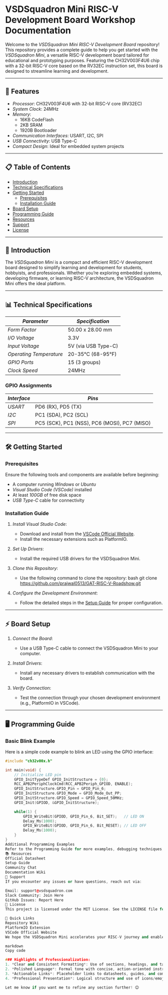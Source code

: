 # VSDSquadron Mini RISC-V Development Board Workshop Documentation

Welcome to the *VSDSquadron Mini RISC-V Development Board* repository! This repository provides a complete guide to help you get started with the *VSDSquadron Mini*, a versatile RISC-V development board tailored for educational and prototyping purposes. Featuring the CH32V003F4U6 chip with a 32-bit RISC-V core based on the RV32EC instruction set, this board is designed to streamline learning and development.

---

## 🚀 Features

- *Processor*: CH32V003F4U6 with 32-bit RISC-V core (RV32EC)
- *System Clock*: 24MHz
- *Memory*: 
  - 16KB CodeFlash
  - 2KB SRAM
  - 1920B Bootloader
- *Communication Interfaces*: USART, I2C, SPI
- *USB Connectivity*: USB Type-C
- *Compact Design*: Ideal for embedded system projects

---

## 📋 Table of Contents

- [Introduction](#introduction)
- [Technical Specifications](#technical-specifications)
- [Getting Started](#getting-started)
  - [Prerequisites](#prerequisites)
  - [Installation Guide](#installation-guide)
- [Board Setup](#board-setup)
- [Programming Guide](#programming-guide)
- [Resources](#resources)
- [Support](#support)
- [License](#license)

---

## 📖 Introduction

The *VSDSquadron Mini* is a compact and efficient RISC-V development board designed to simplify learning and development for students, hobbyists, and professionals. Whether you’re exploring embedded systems, developing firmware, or learning RISC-V architecture, the VSDSquadron Mini offers the ideal platform.

---

## 📊 Technical Specifications

| *Parameter*          | *Specification*         |
|------------------------|---------------------------|
| *Form Factor*        | 50.00 x 28.00 mm         |
| *I/O Voltage*        | 3.3V                     |
| *Input Voltage*      | 5V (via USB Type-C)      |
| *Operating Temperature* | 20-35°C (68-95°F)      |
| *GPIO Ports*         | 15 (3 groups)            |
| *Clock Speed*        | 24MHz                    |

### GPIO Assignments

| *Interface* | *Pins*                       |
|---------------|--------------------------------|
| *USART*     | PD6 (RX), PD5 (TX)            |
| *I2C*       | PC1 (SDA), PC2 (SCL)          |
| *SPI*       | PC5 (SCK), PC1 (NSS), PC6 (MOSI), PC7 (MISO) |

---

## 🛠 Getting Started

### Prerequisites

Ensure the following tools and components are available before beginning:

- A computer running *Windows* or *Ubuntu*
- *Visual Studio Code (VSCode)* installed
- At least *100GB* of free disk space
- *USB Type-C* cable for connectivity

### Installation Guide

1. *Install Visual Studio Code*:
   - Download and install from the [VSCode Official Website](https://code.visualstudio.com/).
   - Install the necessary extensions such as PlatformIO.

2. *Set Up Drivers*:
   - Install the required USB drivers for the VSDSquadron Mini.

3. *Clone this Repository*:
   - Use the following command to clone the repository:
     bash
     git clone https://github.com/prajwal0513/GAT-RISC-V-Roadshow.git
     

4. *Configure the Development Environment*:
   - Follow the detailed steps in the [Setup Guide](#resources) for proper configuration.

---

## ⚡ Board Setup

1. *Connect the Board*:
   - Use a USB Type-C cable to connect the VSDSquadron Mini to your computer.

2. *Install Drivers*:
   - Install any necessary drivers to establish communication with the board.

3. *Verify Connection*:
   - Test the connection through your chosen development environment (e.g., PlatformIO in VSCode).

---

## 🖥 Programming Guide

### Basic Blink Example

Here is a simple code example to blink an LED using the GPIO interface:

```cpp
#include "ch32v00x.h"

int main(void) {
    // Initialize LED pin
    GPIO_InitTypeDef GPIO_InitStructure = {0};
    RCC_APB2PeriphClockCmd(RCC_APB2Periph_GPIOD, ENABLE);
    GPIO_InitStructure.GPIO_Pin = GPIO_Pin_6;
    GPIO_InitStructure.GPIO_Mode = GPIO_Mode_Out_PP;
    GPIO_InitStructure.GPIO_Speed = GPIO_Speed_50MHz;
    GPIO_Init(GPIOD, &GPIO_InitStructure);

    while(1) {
        GPIO_WriteBit(GPIOD, GPIO_Pin_6, Bit_SET);   // LED ON
        Delay_Ms(1000);
        GPIO_WriteBit(GPIOD, GPIO_Pin_6, Bit_RESET); // LED OFF
        Delay_Ms(1000);
    }
}
Additional Programming Examples
Refer to the Programming Guide for more examples, debugging techniques, and advanced programming patterns.
📚 Resources
Official Datasheet
Setup Guide
Community Chat
Documentation Wiki
🤝 Support
If you encounter any issues or have questions, reach out via:

Email: support@vsdsquadron.com
Slack Community: Join Here
GitHub Issues: Report Here
📝 License
This project is licensed under the MIT License. See the LICENSE file for full details.

🔗 Quick Links
Repository Wiki
PlatformIO Extension
VSCode Official Website
We hope the VSDSquadron Mini accelerates your RISC-V journey and enables you to build exciting projects. Happy coding! 🎉

markdown
Copy code

### Highlights of Professionalization:
1. *Clear and Consistent Formatting*: Use of sections, headings, and tables for better readability.
2. *Polished Language*: Formal tone with concise, action-oriented instructions.
3. *Actionable Links*: Placeholder links to datasheets, guides, and community pages are clearly mentioned.
4. *Professional Presentation*: Logical structure and use of icons/emojis to enhance user engagement.

Let me know if you want me to refine any section further! 😊
